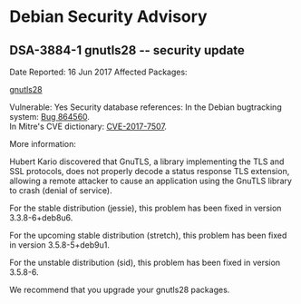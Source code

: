
Debian Security Advisory
========================


DSA-3884-1 gnutls28 -- security update
--------------------------------------



Date Reported:
16 Jun 2017
Affected Packages:

[gnutls28](https://packages.debian.org/src:gnutls28)

Vulnerable:
Yes
Security database references:
In the Debian bugtracking system: [Bug 864560](https://bugs.debian.org/cgi-bin/bugreport.cgi?bug=864560).  
In Mitre's CVE dictionary: [CVE-2017-7507](https://security-tracker.debian.org/tracker/CVE-2017-7507).  

More information:

Hubert Kario discovered that GnuTLS, a library implementing the TLS and
SSL protocols, does not properly decode a status response TLS extension,
allowing a remote attacker to cause an application using the GnuTLS
library to crash (denial of service).


For the stable distribution (jessie), this problem has been fixed in
version 3.3.8-6+deb8u6.


For the upcoming stable distribution (stretch), this problem has been
fixed in version 3.5.8-5+deb9u1.


For the unstable distribution (sid), this problem has been fixed in
version 3.5.8-6.


We recommend that you upgrade your gnutls28 packages.





